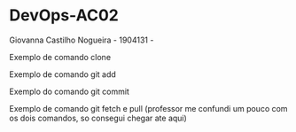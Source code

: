 # DevOps-AC02
Giovanna Castilho Nogueira - 1904131 - 

Exemplo de comando clone 


Exemplo de comando git add 


Exemplo do comando git commit 


Exemplo de comando git fetch e pull
(professor me confundi um pouco com os dois comandos, so consegui chegar ate aqui)

